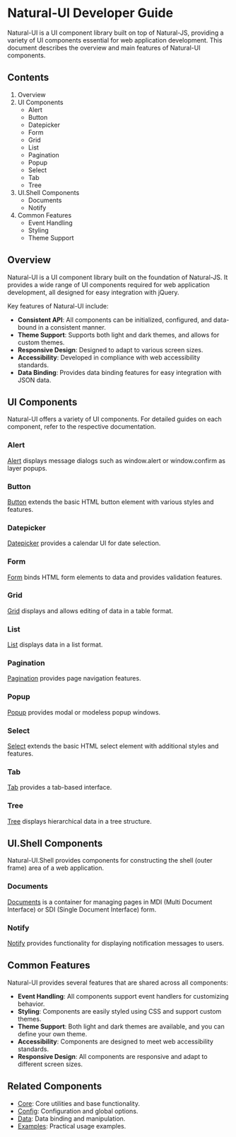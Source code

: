 # Natural-UI Developer Guide

Natural-UI is a UI component library built on top of Natural-JS, providing a variety of UI components essential for web application development. This document describes the overview and main features of Natural-UI components.

## Contents

1. Overview
2. UI Components
   - Alert
   - Button
   - Datepicker
   - Form
   - Grid
   - List
   - Pagination
   - Popup
   - Select
   - Tab
   - Tree
3. UI.Shell Components
   - Documents
   - Notify
4. Common Features
   - Event Handling
   - Styling
   - Theme Support

## Overview

Natural-UI is a UI component library built on the foundation of Natural-JS. It provides a wide range of UI components required for web application development, all designed for easy integration with jQuery.

Key features of Natural-UI include:

- **Consistent API**: All components can be initialized, configured, and data-bound in a consistent manner.
- **Theme Support**: Supports both light and dark themes, and allows for custom themes.
- **Responsive Design**: Designed to adapt to various screen sizes.
- **Accessibility**: Developed in compliance with web accessibility standards.
- **Data Binding**: Provides data binding features for easy integration with JSON data.

## UI Components

Natural-UI offers a variety of UI components. For detailed guides on each component, refer to the respective documentation.

### Alert

[Alert](DEVELOPER-GUIDE-UI-Alert.md) displays message dialogs such as window.alert or window.confirm as layer popups.

### Button

[Button](DEVELOPER-GUIDE-UI-Button.md) extends the basic HTML button element with various styles and features.

### Datepicker

[Datepicker](DEVELOPER-GUIDE-UI-Datepicker.md) provides a calendar UI for date selection.

### Form

[Form](DEVELOPER-GUIDE-UI-Form.md) binds HTML form elements to data and provides validation features.

### Grid

[Grid](DEVELOPER-GUIDE-UI-Grid.md) displays and allows editing of data in a table format.

### List

[List](DEVELOPER-GUIDE-UI-List.md) displays data in a list format.

### Pagination

[Pagination](DEVELOPER-GUIDE-UI-Pagination.md) provides page navigation features.

### Popup

[Popup](DEVELOPER-GUIDE-UI-Popup.md) provides modal or modeless popup windows.

### Select

[Select](DEVELOPER-GUIDE-UI-Select.md) extends the basic HTML select element with additional styles and features.

### Tab

[Tab](DEVELOPER-GUIDE-UI-Tab.md) provides a tab-based interface.

### Tree

[Tree](DEVELOPER-GUIDE-UI-Tree.md) displays hierarchical data in a tree structure.

## UI.Shell Components

Natural-UI.Shell provides components for constructing the shell (outer frame) area of a web application.

### Documents

[Documents](DEVELOPER-GUIDE-UI.Shell-Documents.md) is a container for managing pages in MDI (Multi Document Interface) or SDI (Single Document Interface) form.

### Notify

[Notify](DEVELOPER-GUIDE-UI.Shell-Notify.md) provides functionality for displaying notification messages to users.

## Common Features

Natural-UI provides several features that are shared across all components:

- **Event Handling**: All components support event handlers for customizing behavior.
- **Styling**: Components are easily styled using CSS and support custom themes.
- **Theme Support**: Both light and dark themes are available, and you can define your own theme.
- **Accessibility**: Components are designed to meet web accessibility standards.
- **Responsive Design**: All components are responsive and adapt to different screen sizes.

## Related Components

- [Core](DEVELOPER-GUIDE-CORE.md): Core utilities and base functionality.
- [Config](DEVELOPER-GUIDE-CONFIG.md): Configuration and global options.
- [Data](DEVELOPER-GUIDE-DATA.md): Data binding and manipulation.
- [Examples](DEVELOPER-GUIDE-EXAMPLES.md): Practical usage examples.
